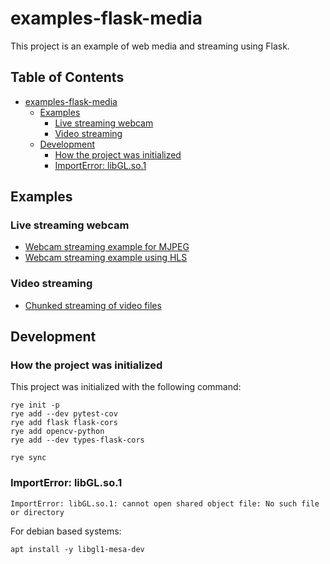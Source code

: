 # examples-flask-media

This project is an example of web media and streaming using Flask.

## Table of Contents <!-- omit in toc -->

- [examples-flask-media](#examples-flask-media)
  - [Examples](#examples)
    - [Live streaming webcam](#live-streaming-webcam)
    - [Video streaming](#video-streaming)
  - [Development](#development)
    - [How the project was initialized](#how-the-project-was-initialized)
    - [ImportError: libGL.so.1](#importerror-libglso1)

## Examples

### Live streaming webcam

- [Webcam streaming example for MJPEG](./src/examples/webcam/mjpeg/README.md)
- [Webcam streaming example using HLS](./src/examples/webcam/hls/README.md)

### Video streaming

- [Chunked streaming of video files](./src/examples/video/chunks/README.md)

## Development

### How the project was initialized

This project was initialized with the following command:

```shell
rye init -p
rye add --dev pytest-cov
rye add flask flask-cors
rye add opencv-python
rye add --dev types-flask-cors

rye sync
```

### ImportError: libGL.so.1

```console
ImportError: libGL.so.1: cannot open shared object file: No such file or directory
```

For debian based systems:

```shell
apt install -y libgl1-mesa-dev
```
